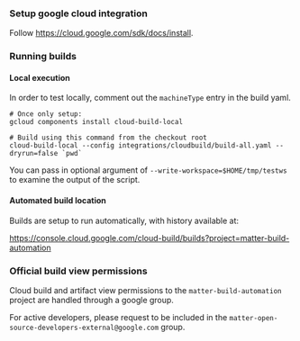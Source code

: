 ### Setup google cloud integration

Follow https://cloud.google.com/sdk/docs/install.

### Running builds

#### Local execution

In order to test locally, comment out the `machineType` entry in the build yaml.

```
# Once only setup:
gcloud components install cloud-build-local

# Build using this command from the checkout root
cloud-build-local --config integrations/cloudbuild/build-all.yaml --dryrun=false `pwd`
```

You can pass in optional argument of `--write-workspace=$HOME/tmp/testws` to
examine the output of the script.

#### Automated build location

Builds are setup to run automatically, with history available at:

https://console.cloud.google.com/cloud-build/builds?project=matter-build-automation

### Official build view permissions

Cloud build and artifact view permissions to the `matter-build-automation`
project are handled through a google group.

For active developers, please request to be included in the
`matter-open-source-developers-external@google.com` group.
